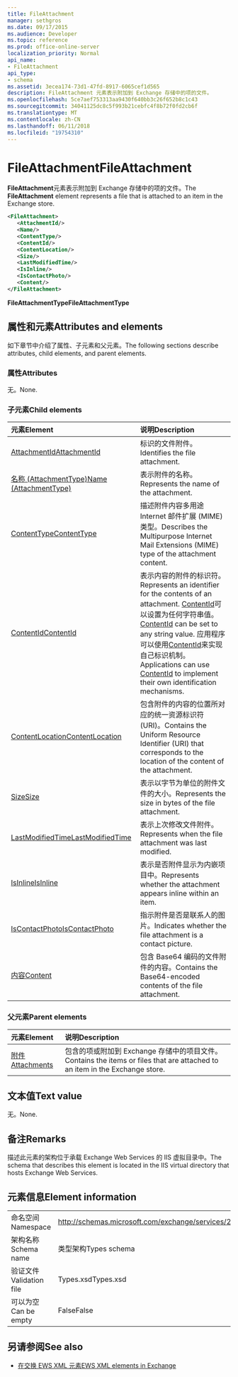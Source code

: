 ```yaml
---
title: FileAttachment
manager: sethgros
ms.date: 09/17/2015
ms.audience: Developer
ms.topic: reference
ms.prod: office-online-server
localization_priority: Normal
api_name:
- FileAttachment
api_type:
- schema
ms.assetid: 3ecea174-73d1-47fd-8917-6065cef1d565
description: FileAttachment 元素表示附加到 Exchange 存储中的项的文件。
ms.openlocfilehash: 5ce7aef753313aa9430f640bb3c26f652b8c1c43
ms.sourcegitcommit: 34041125dc8c5f993b21cebfc4f8b72f0fd2cb6f
ms.translationtype: MT
ms.contentlocale: zh-CN
ms.lasthandoff: 06/11/2018
ms.locfileid: "19754310"
---
```

# <a name="fileattachment"></a><span data-ttu-id="7b64b-103">FileAttachment</span><span class="sxs-lookup"><span data-stu-id="7b64b-103">FileAttachment</span></span>

<span data-ttu-id="7b64b-104">**FileAttachment**元素表示附加到 Exchange 存储中的项的文件。</span><span class="sxs-lookup"><span data-stu-id="7b64b-104">The **FileAttachment** element represents a file that is attached to an item in the Exchange store.</span></span> 
  
```XML
<FileAttachment>
   <AttachmentId/>
   <Name/>
   <ContentType/>
   <ContentId/>
   <ContentLocation/>
   <Size/>
   <LastModifiedTime/>
   <IsInline/>
   <IsContactPhoto/>
   <Content/>
</FileAttachment>
```

 <span data-ttu-id="7b64b-105">**FileAttachmentType**</span><span class="sxs-lookup"><span data-stu-id="7b64b-105">**FileAttachmentType**</span></span>
## <a name="attributes-and-elements"></a><span data-ttu-id="7b64b-106">属性和元素</span><span class="sxs-lookup"><span data-stu-id="7b64b-106">Attributes and elements</span></span>

<span data-ttu-id="7b64b-107">如下章节中介绍了属性、子元素和父元素。</span><span class="sxs-lookup"><span data-stu-id="7b64b-107">The following sections describe attributes, child elements, and parent elements.</span></span>
  
### <a name="attributes"></a><span data-ttu-id="7b64b-108">属性</span><span class="sxs-lookup"><span data-stu-id="7b64b-108">Attributes</span></span>

<span data-ttu-id="7b64b-109">无。</span><span class="sxs-lookup"><span data-stu-id="7b64b-109">None.</span></span>
  
### <a name="child-elements"></a><span data-ttu-id="7b64b-110">子元素</span><span class="sxs-lookup"><span data-stu-id="7b64b-110">Child elements</span></span>

|<span data-ttu-id="7b64b-111">**元素**</span><span class="sxs-lookup"><span data-stu-id="7b64b-111">**Element**</span></span>|<span data-ttu-id="7b64b-112">**说明**</span><span class="sxs-lookup"><span data-stu-id="7b64b-112">**Description**</span></span>|
|:-----|:-----|
|[<span data-ttu-id="7b64b-113">AttachmentId</span><span class="sxs-lookup"><span data-stu-id="7b64b-113">AttachmentId</span></span>](attachmentid.md) <br/> |<span data-ttu-id="7b64b-114">标识的文件附件。</span><span class="sxs-lookup"><span data-stu-id="7b64b-114">Identifies the file attachment.</span></span>  <br/> |
|[<span data-ttu-id="7b64b-115">名称 (AttachmentType)</span><span class="sxs-lookup"><span data-stu-id="7b64b-115">Name (AttachmentType)</span></span>](name-attachmenttype.md) <br/> |<span data-ttu-id="7b64b-116">表示附件的名称。</span><span class="sxs-lookup"><span data-stu-id="7b64b-116">Represents the name of the attachment.</span></span>  <br/> |
|[<span data-ttu-id="7b64b-117">ContentType</span><span class="sxs-lookup"><span data-stu-id="7b64b-117">ContentType</span></span>](contenttype.md) <br/> |<span data-ttu-id="7b64b-118">描述附件内容多用途 Internet 邮件扩展 (MIME) 类型。</span><span class="sxs-lookup"><span data-stu-id="7b64b-118">Describes the Multipurpose Internet Mail Extensions (MIME) type of the attachment content.</span></span>  <br/> |
|[<span data-ttu-id="7b64b-119">ContentId</span><span class="sxs-lookup"><span data-stu-id="7b64b-119">ContentId</span></span>](contentid.md) <br/> |<span data-ttu-id="7b64b-120">表示内容的附件的标识符。</span><span class="sxs-lookup"><span data-stu-id="7b64b-120">Represents an identifier for the contents of an attachment.</span></span> <span data-ttu-id="7b64b-121">[ContentId](contentid.md)可以设置为任何字符串值。</span><span class="sxs-lookup"><span data-stu-id="7b64b-121">[ContentId](contentid.md) can be set to any string value.</span></span> <span data-ttu-id="7b64b-122">应用程序可以使用[ContentId](contentid.md)来实现自己标识机制。</span><span class="sxs-lookup"><span data-stu-id="7b64b-122">Applications can use [ContentId](contentid.md) to implement their own identification mechanisms.</span></span>  <br/> |
|[<span data-ttu-id="7b64b-123">ContentLocation</span><span class="sxs-lookup"><span data-stu-id="7b64b-123">ContentLocation</span></span>](contentlocation.md) <br/> |<span data-ttu-id="7b64b-124">包含附件的内容的位置所对应的统一资源标识符 (URI)。</span><span class="sxs-lookup"><span data-stu-id="7b64b-124">Contains the Uniform Resource Identifier (URI) that corresponds to the location of the content of the attachment.</span></span>  <br/> |
|[<span data-ttu-id="7b64b-125">Size</span><span class="sxs-lookup"><span data-stu-id="7b64b-125">Size</span></span>](size.md) <br/> |<span data-ttu-id="7b64b-126">表示以字节为单位的附件文件的大小。</span><span class="sxs-lookup"><span data-stu-id="7b64b-126">Represents the size in bytes of the file attachment.</span></span>  <br/> |
|[<span data-ttu-id="7b64b-127">LastModifiedTime</span><span class="sxs-lookup"><span data-stu-id="7b64b-127">LastModifiedTime</span></span>](lastmodifiedtime.md) <br/> |<span data-ttu-id="7b64b-128">表示上次修改文件附件。</span><span class="sxs-lookup"><span data-stu-id="7b64b-128">Represents when the file attachment was last modified.</span></span>  <br/> |
|[<span data-ttu-id="7b64b-129">IsInline</span><span class="sxs-lookup"><span data-stu-id="7b64b-129">IsInline</span></span>](isinline.md) <br/> |<span data-ttu-id="7b64b-130">表示是否附件显示为内嵌项目中。</span><span class="sxs-lookup"><span data-stu-id="7b64b-130">Represents whether the attachment appears inline within an item.</span></span>  <br/> |
|[<span data-ttu-id="7b64b-131">IsContactPhoto</span><span class="sxs-lookup"><span data-stu-id="7b64b-131">IsContactPhoto</span></span>](iscontactphoto.md) <br/> |<span data-ttu-id="7b64b-132">指示附件是否是联系人的图片。</span><span class="sxs-lookup"><span data-stu-id="7b64b-132">Indicates whether the file attachment is a contact picture.</span></span>  <br/> |
|[<span data-ttu-id="7b64b-133">内容</span><span class="sxs-lookup"><span data-stu-id="7b64b-133">Content</span></span>](content.md) <br/> |<span data-ttu-id="7b64b-134">包含 Base64 编码的文件附件的内容。</span><span class="sxs-lookup"><span data-stu-id="7b64b-134">Contains the Base64-encoded contents of the file attachment.</span></span>  <br/> |
   
### <a name="parent-elements"></a><span data-ttu-id="7b64b-135">父元素</span><span class="sxs-lookup"><span data-stu-id="7b64b-135">Parent elements</span></span>

|<span data-ttu-id="7b64b-136">**元素**</span><span class="sxs-lookup"><span data-stu-id="7b64b-136">**Element**</span></span>|<span data-ttu-id="7b64b-137">**说明**</span><span class="sxs-lookup"><span data-stu-id="7b64b-137">**Description**</span></span>|
|:-----|:-----|
|[<span data-ttu-id="7b64b-138">附件</span><span class="sxs-lookup"><span data-stu-id="7b64b-138">Attachments</span></span>](attachments-ex15websvcsotherref.md) <br/> |<span data-ttu-id="7b64b-139">包含的项或附加到 Exchange 存储中的项目文件。</span><span class="sxs-lookup"><span data-stu-id="7b64b-139">Contains the items or files that are attached to an item in the Exchange store.</span></span>  <br/> |
   
## <a name="text-value"></a><span data-ttu-id="7b64b-140">文本值</span><span class="sxs-lookup"><span data-stu-id="7b64b-140">Text value</span></span>

<span data-ttu-id="7b64b-141">无。</span><span class="sxs-lookup"><span data-stu-id="7b64b-141">None.</span></span>
  
## <a name="remarks"></a><span data-ttu-id="7b64b-142">备注</span><span class="sxs-lookup"><span data-stu-id="7b64b-142">Remarks</span></span>

<span data-ttu-id="7b64b-143">描述此元素的架构位于承载 Exchange Web Services 的 IIS 虚拟目录中。</span><span class="sxs-lookup"><span data-stu-id="7b64b-143">The schema that describes this element is located in the IIS virtual directory that hosts Exchange Web Services.</span></span>
  
## <a name="element-information"></a><span data-ttu-id="7b64b-144">元素信息</span><span class="sxs-lookup"><span data-stu-id="7b64b-144">Element information</span></span>

|||
|:-----|:-----|
|<span data-ttu-id="7b64b-145">命名空间</span><span class="sxs-lookup"><span data-stu-id="7b64b-145">Namespace</span></span>  <br/> |http://schemas.microsoft.com/exchange/services/2006/types  <br/> |
|<span data-ttu-id="7b64b-146">架构名称</span><span class="sxs-lookup"><span data-stu-id="7b64b-146">Schema name</span></span>  <br/> |<span data-ttu-id="7b64b-147">类型架构</span><span class="sxs-lookup"><span data-stu-id="7b64b-147">Types schema</span></span>  <br/> |
|<span data-ttu-id="7b64b-148">验证文件</span><span class="sxs-lookup"><span data-stu-id="7b64b-148">Validation file</span></span>  <br/> |<span data-ttu-id="7b64b-149">Types.xsd</span><span class="sxs-lookup"><span data-stu-id="7b64b-149">Types.xsd</span></span>  <br/> |
|<span data-ttu-id="7b64b-150">可以为空</span><span class="sxs-lookup"><span data-stu-id="7b64b-150">Can be empty</span></span>  <br/> |<span data-ttu-id="7b64b-151">False</span><span class="sxs-lookup"><span data-stu-id="7b64b-151">False</span></span>  <br/> |
   
## <a name="see-also"></a><span data-ttu-id="7b64b-152">另请参阅</span><span class="sxs-lookup"><span data-stu-id="7b64b-152">See also</span></span>



- [<span data-ttu-id="7b64b-153">在交换 EWS XML 元素</span><span class="sxs-lookup"><span data-stu-id="7b64b-153">EWS XML elements in Exchange</span></span>](ews-xml-elements-in-exchange.md)

